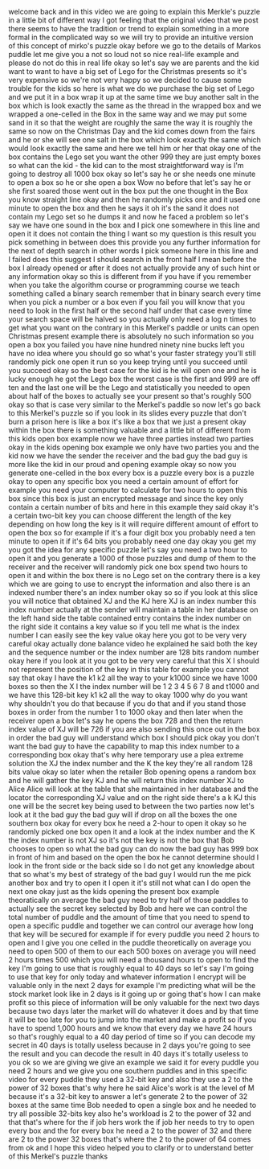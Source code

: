 welcome back and in this video we are going to explain this Merkle's puzzle in a little bit of different way I got feeling that the original video that we post there seems to have the tradition or trend to explain something in a more formal in the complicated way so we will try to provide an intuitive version of this concept of mirko's puzzle okay before we go to the details of Markos puddle let me give you a not so loud not so nice real-life example and please do not do this in real life okay so let's say we are parents and the kid want to want to have a big set of Lego for the Christmas presents so it's very expensive so we're not very happy so we decided to cause some trouble for the kids so here is what we do we purchase the big set of Lego and we put it in a box wrap it up at the same time we buy another salt in the box which is look exactly the same as the thread in the wrapped box and we wrapped a one-celled in the Box in the same way and we may put some sand in it so that the weight are roughly the same the way it is roughly the same so now on the Christmas Day and the kid comes down from the fairs and he or she will see one salt in the box which look exactly the same which would look exactly the same and here we tell him or her that okay one of the box contains the Lego set you want the other 999 they are just empty boxes so what can the kid - the kid can to the most straightforward way is I'm going to destroy all 1000 box okay so let's say he or she needs one minute to open a box so he or she open a box Wow no before that let's say he or she first soared those went out in the box put the one thought in the Box you know straight line okay and then he randomly picks one and it used one minute to open the box and then he says it oh it's the sand it does not contain my Lego set so he dumps it and now he faced a problem so let's say we have one sound in the box and I pick one somewhere in this line and open it it does not contain the thing I want so my question is this result you pick something in between does this provide you any further information for the next of depth search in other words I pick someone here in this line and I failed does this suggest I should search in the front half I mean before the box I already opened or after it does not actually provide any of such hint or any information okay so this is different from if you have if you remember when you take the algorithm course or programming course we teach something called a binary search remember that in binary search every time when you pick a number or a box even if you fail you will know that you need to look in the first half or the second half under that case every time your search space will be halved so you actually only need a log n times to get what you want on the contrary in this Merkel's paddle or units can open Christmas present example there is absolutely no such information so you open a box you failed you have nine hundred ninety nine bucks left you have no idea where you should go so what's your faster strategy you'll still randomly pick one open it run so you keep trying until you succeed until you succeed okay so the best case for the kid is he will open one and he is lucky enough he got the Lego box the worst case is the first and 999 are off ten and the last one will be the Lego and statistically you needed to open about half of the boxes to actually see your present so that's roughly 500 okay so that is case very similar to the Merkel's paddle so now let's go back to this Merkel's puzzle so if you look in its slides every puzzle that don't burn a prison here is like a box it's like a box that we just a present okay within the box there is something valuable and a little bit of different from this kids open box example now we have three parties instead two parties okay in the kids opening box example we only have two parties you and the kid now we have the sender the receiver and the bad guy the bad guy is more like the kid in our proud and opening example okay so now you generate one-celled in the box every box is a puzzle every box is a puzzle okay to open any specific box you need a certain amount of effort for example you need your computer to calculate for two hours to open this box since this box is just an encrypted message and since the key only contain a certain number of bits and here in this example they said okay it's a certain two-bit key you can choose different the length of the key depending on how long the key is it will require different amount of effort to open the box so for example if it's a four digit box you probably need a ten minute to open it if it's 64 bits you probably need one day okay you get my you got the idea for any specific puzzle let's say you need a two hour to open it and you generate a 1000 of those puzzles and dump of them to the receiver and the receiver will randomly pick one box spend two hours to open it and within the box there is no Lego set on the contrary there is a key which we are going to use to encrypt the information and also there is an indexed number there's an index number okay so so if you look at this slice you will notice that obtained XJ and the KJ here XJ is an index number this index number actually at the sender will maintain a table in her database on the left hand side the table contained entry contains the index number on the right side it contains a key value so if you tell me what is the index number I can easily see the key value okay here you got to be very very careful okay actually done balance video he explained he said both the key and the sequence number or the index number are 128 bits random number okay here if you look at it you got to be very very careful that this X I should not represent the position of the key in this table for example you cannot say that okay I have the k1 k2 all the way to your k1000 since we have 1000 boxes so then the X I the index number will be 1 2 3 4 5 6 7 8 and t1000 and we have this 128-bit key k1 k2 all the way to okay 1000 why do you want why shouldn't you do that because if you do that and if you stand those boxes in order from the number 1 to 1000 okay and then later when the receiver open a box let's say he opens the box 728 and then the return index value of XJ will be 726 if you are also sending this once out in the box in order the bad guy will understand which box I should pick okay you don't want the bad guy to have the capability to map this index number to a corresponding box okay that's why here temporary use a plea extreme solution the XJ the index number and the K the key they're all random 128 bits value okay so later when the retailer Bob opening opens a random box and he will gather the key KJ and he will return this index number XJ to Alice Alice will look at the table that she maintained in her database and the locator the corresponding XJ value and on the right side there's a k KJ this one will be the secret key being used to between the two parties now let's look at it the bad guy the bad guy will if drop on all the boxes the one southern box okay for every box he need a 2-hour to open it okay so he randomly picked one box open it and a look at the index number and the K the index number is not XJ so it's not the key is not the box that Bob chooses to open so what the bad guy can do now the bad guy has 999 box in front of him and based on the open the box he cannot determine should I look in the front side or the back side so I do not get any knowledge about that so what's my best of strategy of the bad guy I would run the me pick another box and try to open it I open it it's still not what can I do open the next one okay just as the kids opening the present box example theoratically on average the bad guy need to try half of those paddles to actually see the secret key selected by Bob and here we can control the total number of puddle and the amount of time that you need to spend to open a specific puddle and together we can control our average how long that key will be secured for example if for every puddle you need 2 hours to open and I give you one celled in the puddle theoretically on average you need to open 500 of them to our each 500 boxes on average you will need 2 hours times 500 which you will need a thousand hours to open to find the key I'm going to use that is roughly equal to 40 days so let's say I'm going to use that key for only today and whatever information I encrypt will be valuable only in the next 2 days for example I'm predicting what will be the stock market look like in 2 days is it going up or going that's how I can make profit so this piece of information will be only valuable for the next two days because two days later the market will do whatever it does and by that time it will be too late for you to jump into the market and make a profit so if you have to spend 1,000 hours and we know that every day we have 24 hours so that's roughly equal to a 40 day period of time so if you can decode my secret in 40 days is totally useless because in 2 days you're going to see the result and you can decode the result in 40 days it's totally useless to you ok so we are giving we give an example we said it for every puddle you need 2 hours and we give you one southern puddles and in this specific video for every puddle they used a 32-bit key and also they use a 2 to the power of 32 boxes that's why here he said Alice's work is at the level of M because it's a 32-bit key to answer a let's generate 2 to the power of 32 boxes at the same time Bob needed to open a single box and he needed to try all possible 32-bits key also he's workload is 2 to the power of 32 and that that's where for the if job hers work the if job her needs to try to open every box and the for every box he need a 2 to the power of 32 and there are 2 to the power 32 boxes that's where the 2 to the power of 64 comes from ok and I hope this video helped you to clarify or to understand better of this Merkel's puzzle thanks  
